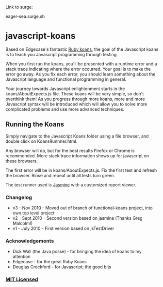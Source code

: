 Link to surge: 

eager-sea.surge.sh

# javascript-koans
Based on Edgecase's fantastic 
[Ruby koans](http://github.com/edgecase/ruby_koans), the goal of the
Javascript koans is to teach you Javascript programming through
testing.

When you first run the koans, you'll be presented with a runtime error and a
stack trace indicating where the error occurred. Your goal is to make the
error go away. As you fix each error, you should learn something about the
Javascript language and functional programming in general.

Your journey towards Javascript enlightenment starts in the koans/AboutExpects.js file. These
koans will be very simple, so don't overthink them! As you progress through
more koans, more and more Javascript syntax will be introduced which will allow
you to solve more complicated problems and use more advanced techniques.

## Running the Koans
Simply navigate to the Javascript Koans folder using a file browser, and
double click on KoansRunnner.html. 

Any browser will do, but for the best results Firefox or Chrome is
recommended. More stack trace information shows up for javascript on these
browsers.

The first error will be in koans/AboutExpects.js. Fix the first test and
refresh the browser. Rinse and repeat until all tests turn green.

The test runner used is [Jasmine](http://jasmine.github.io/) with a customized report viewer.

### Changelog
*  v3 - Nov 2010  - Moved out of branch of functional-koans project, into own top level project
*  v2 - Sept 2010 - Second version based on jasmine (Thanks Greg Malcolm!)
*  v1 - July 2010 - First version based on jsTestDriver

### Acknowledgements
*  Dick Wall (the Java posse) - for bringing the idea of koans to my attention
*  Edgecase - for the great Ruby Koans
*  Douglas Crockford - for Javascript; the good bits

### [MIT Licensed](LICENSE)

